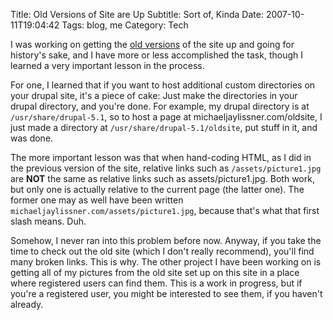 Title: Old Versions of Site are Up
Subtitle: Sort of, Kinda
Date: 2007-10-11T19:04:42
Tags: blog, me
Category: Tech

I was working on getting the [old versions][1] of the site up and going 
for history's sake, and I have more or less accomplished the task, 
though I learned a very important lesson in the process.

For one, I learned that if you want to host additional custom directories 
on your drupal site, it's a piece of cake: Just make the directories in 
your drupal directory, and you're done. For example, my drupal directory is
at `/usr/share/drupal-5.1`, so to host a page at michaeljaylissner.com/oldsite, 
I just made a directory at `/usr/share/drupal-5.1/oldsite`, put stuff in it, 
and was done.

The more important lesson was that when hand-coding HTML, as I did in the 
previous version of the site, relative links such as `/assets/picture1.jpg` 
are **NOT** the same as relative links such as assets/picture1.jpg. Both work, 
but only one is actually relative to the current page (the latter one). The 
former one may as well have been written 
`michaeljaylissner.com/assets/picture1.jpg`, because that's what that first 
slash means. Duh.

Somehow, I never ran into this problem before now. Anyway, 
if you take the time to check out the old site (which I don't really 
recommend), you'll find many broken links. This is why. The other project I 
have been working on is getting all of my pictures from the old site set up
on this site in a place where registered users can find them. This is a 
work in progress, but if you're a registered user, you might be interested
to see them, if you haven't already. 

[1]: {filename}/archive/oldsite/index.htm
